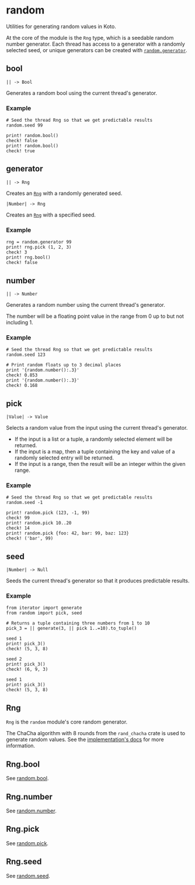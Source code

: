 # random

Utilities for generating random values in Koto.

At the core of the module is the `Rng` type, which is a seedable random
number generator. Each thread has access to a generator with a randomly
selected seed, or unique generators can be created with [`random.generator`](#generator).

## bool

```kototype
|| -> Bool
```

Generates a random bool using the current thread's generator.

### Example

```koto
# Seed the thread Rng so that we get predictable results
random.seed 99

print! random.bool()
check! false
print! random.bool()
check! true
```

## generator

```kototype
|| -> Rng
```

Creates an [`Rng`](#rng) with a randomly generated seed.

```kototype
|Number| -> Rng
```

Creates an [`Rng`](#rng) with a specified seed.



### Example

```koto
rng = random.generator 99
print! rng.pick (1, 2, 3)
check! 3
print! rng.bool()
check! false
```


## number

```kototype
|| -> Number
```

Generates a random number using the current thread's generator.

The number will be a floating point value in the range from 0 up to but not
including 1.

### Example

```koto
# Seed the thread Rng so that we get predictable results
random.seed 123

# Print random floats up to 3 decimal places
print '{random.number():.3}'
check! 0.853
print '{random.number():.3}'
check! 0.168
```

## pick

```kototype
|Value| -> Value
```

Selects a random value from the input using the current thread's generator.

- If the input is a list or a tuple, a randomly selected element will be
returned. 
- If the input is a map, then a tuple containing the key and value of a
  randomly selected entry will be returned.
- If the input is a range, then the result will be an integer within the given
  range.


### Example

```koto
# Seed the thread Rng so that we get predictable results
random.seed -1

print! random.pick (123, -1, 99)
check! 99
print! random.pick 10..20
check! 14
print! random.pick {foo: 42, bar: 99, baz: 123}
check! ('bar', 99)
```

## seed

```kototype
|Number| -> Null
```

Seeds the current thread's generator so that it produces predictable results.


### Example

```koto
from iterator import generate
from random import pick, seed

# Returns a tuple containing three numbers from 1 to 10
pick_3 = || generate(3, || pick 1..=10).to_tuple()

seed 1
print! pick_3()
check! (5, 3, 8)

seed 2
print! pick_3()
check! (6, 9, 3)

seed 1
print! pick_3()
check! (5, 3, 8)
```

## Rng

`Rng` is the `random` module's core random generator.

The ChaCha algorithm with 8 rounds from the `rand_chacha` crate is used to
generate random values. 
See the [implementation's docs][chacha-docs] for more information.

## Rng.bool

See [random.bool](#bool).

## Rng.number

See [random.number](#number).

## Rng.pick

See [random.pick](#pick).

## Rng.seed

See [random.seed](#seed).


[chacha-docs]: https://docs.rs/rand_chacha/latest/rand_chacha/struct.ChaCha8Rng.html
